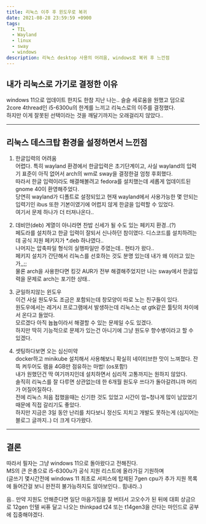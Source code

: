 ```yaml
---
title: 리눅스 이주 후 윈도우로 복귀
date: 2021-08-28 23:59:59 +0900
tags:
  - TIL
  - Wayland
  - linux
  - sway
  - windows
description: 리눅스 desktop 사용의 어려움, windows로 복귀 후 느낀점
---
```


## 내가 리눅스로 가기로 결정한 이유

windows 11으로 업데이트 한지도 한참 지난 나는.. 슬슬 세로움을 원했고 덤으로 2core 4thread인 i5-6300u의 한계를 느끼고 리눅스로의 이주를 결정했다.  
하지만 이게 잘못된 선택이라는 것을 깨달기까지는 오래걸리지 않았다..

---

## 리눅스 데스크탑 환경을 설정하면서 느낀점

1. 한글입력의 어려움  
   어렵다. 특히 wayland 환경에서 한글입력은 초기단계이고, 사실 wayland의 입력기 표준이 아직 없어서 arch의 wm로 sway을 결정한걸 엄청 후회했다.  
   따라서 한글 입력이라도 해결해볼려고 fedora를 설치했는데 세롭게 업데이트된 gnome 40이 환영해주었다.  
   당연히 wayland가 디폴트로 설정되있고 현재 wayland에서 사용가능한 몇 안되는 입력기인 ibus 또한 기본이였기에 어렵지 않게 한글을 입력할 수 있었다.  
   여기서 문제 하나가 더 터져나온다..

2. 데비안(deb) 계열이 아니라면 찬밥 신세가 될 수도 있는 페키지 환경..(?)  
   페도라를 설치하고 한글 입력이 잘되서 신나하던 참이였다. 디스코드를 설치하려는데 공식 지원 페키지가 \*.deb 하나였다..  
   나머지는 압축파일 형식의 실행파일만 주였는데.. 현타가 왔다..  
   페키지 설치가 간단해서 리눅스를 선호하는 것도 분명 있는데 내가 왜 이러고 있는가,,;;  
   물론 arch을 사용한다면 킹갓 AUR가 전부 해결해주었지만 나는 sway에서 한글입력을 문제로 arch는 포기한 상태..

3. 균일하지않는 윈도우  
   이건 사실 원도우도 조금은 포함되는데 창모양이 따로 노는 친구들이 있다.  
   원도우에서는 레거시 프로그램에서 발생하는데 리눅스는 qt gtk같은 툴팃의 차이에서 온다고 들었다.  
   모르겠다 아직 늅늅이라서 해결할 수 있는 문제일 수도 있겠다.  
   하지만 딱히 기능적으로 문제가 있는건 아니기에 그냥 원도우 향수병이라고 할 수 있겠다.
   
4. 셋팅하다보면 오는 심신미약  
   docker하고 minikube 설치해서 사용해보니 확실히 네이티브한 맛이 느껴졌다.
   잔뜩 켜두어도 램을 4GB만 점유하는 마법! (os포함!)  
   내가 원했던건 딱 여기까지인데 설치하면서 심리적 고통까지는 원하지 않았다.  
   솔직히 리눅스를 잘 다루면 상관없는데 한 6개월 원도우 쓰다가 돌아갈려니까 머리가 어질어질하다.  
   전에 리눅스 처음 접했을때는 신기한 것도 있었고 시간이 엄~청나게 많이 남았었기 때문에 직접 갈리기도 좋았다.  
   하지만 지금은 3일 동안 난리를 치다보니 정신도 지치고 개발도 못하는게 (심지어는 블로그 글까지..) 더 크게 다가왔다.

---

## 결론

따라서 필자는 그냥 windows 11으로 돌아왔다고 전해진다.  
MS의 큰 은총으로 i5-6300u가 공식 지원 리스트에 올라가길 기원하며  
(글쓰기 몇시간전에 windows 11 최초로 서피스에 탑제된 7gen cpu가 추가 지원 목록에 들어간걸 보니 완전히 불가능하지도 않아보인다.. 힘내라..)

음.. 만약 지원도 안해준다면 일단 마음가짐을 잘 버텨서 고오수가 된 뒤에 대회 상금으로 12gen 인텔 씨퓨 달고 나오는 thinkpad t24 또는 t14gen3을 산다는 마인드로 공부에 집중해야겠다.
